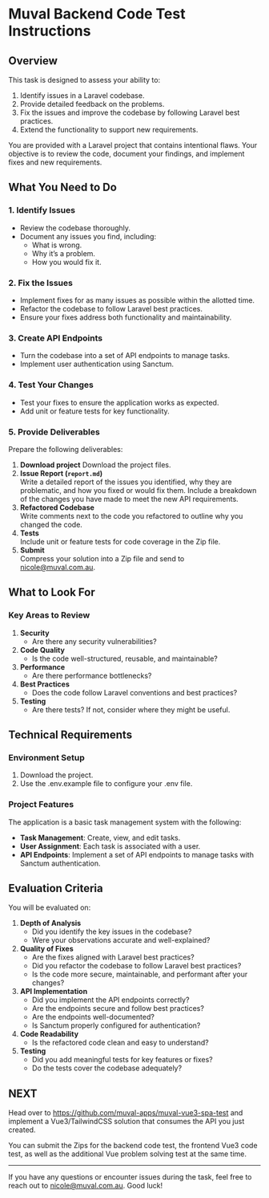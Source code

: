 # **Muval Backend Code Test Instructions**

## **Overview**
This task is designed to assess your ability to:
1. Identify issues in a Laravel codebase.
2. Provide detailed feedback on the problems.
3. Fix the issues and improve the codebase by following Laravel best practices.
4. Extend the functionality to support new requirements.

You are provided with a Laravel project that contains intentional flaws. Your objective is to review the code, document your findings, and implement fixes and new requirements.

## **What You Need to Do**

### **1. Identify Issues**
- Review the codebase thoroughly.
- Document any issues you find, including:
    - What is wrong.
    - Why it’s a problem.
    - How you would fix it.

### **2. Fix the Issues**
- Implement fixes for as many issues as possible within the allotted time.
- Refactor the codebase to follow Laravel best practices.
- Ensure your fixes address both functionality and maintainability.

### **3. Create API Endpoints**
- Turn the codebase into a set of API endpoints to manage tasks.
- Implement user authentication using Sanctum.

### **4. Test Your Changes**
- Test your fixes to ensure the application works as expected.
- Add unit or feature tests for key functionality.

### **5. Provide Deliverables**
Prepare the following deliverables:
1. **Download project**
   Download the project files.
2. **Issue Report (`report.md`)**  
   Write a detailed report of the issues you identified, why they are problematic, and how you fixed or would fix them. Include a breakdown of the changes you have made to meet the new API requirements.
3. **Refactored Codebase**  
   Write comments next to the code you refactored to outline why you changed the code.
4. **Tests**  
   Include unit or feature tests for code coverage in the Zip file.
5. **Submit**  
   Compress your solution into a Zip file and send to nicole@muval.com.au.

## **What to Look For**

### **Key Areas to Review**
1. **Security**
    - Are there any security vulnerabilities?
2. **Code Quality**
    - Is the code well-structured, reusable, and maintainable?
3. **Performance**
    - Are there performance bottlenecks?
4. **Best Practices**
    - Does the code follow Laravel conventions and best practices?
5. **Testing**
    - Are there tests? If not, consider where they might be useful.
      
## **Technical Requirements**

### **Environment Setup**
1. Download the project.
2. Use the .env.example file to configure your .env file.

### **Project Features**
The application is a basic task management system with the following:
- **Task Management**: Create, view, and edit tasks.
- **User Assignment**: Each task is associated with a user.
- **API Endpoints**: Implement a set of API endpoints to manage tasks with Sanctum authentication.

## **Evaluation Criteria**
You will be evaluated on:

1. **Depth of Analysis**
    - Did you identify the key issues in the codebase?
    - Were your observations accurate and well-explained?
2. **Quality of Fixes**
    - Are the fixes aligned with Laravel best practices?
    - Did you refactor the codebase to follow Laravel best practices?
    - Is the code more secure, maintainable, and performant after your changes?
3. **API Implementation**
    - Did you implement the API endpoints correctly?
    - Are the endpoints secure and follow best practices?
    - Are the endpoints well-documented?
    - Is Sanctum properly configured for authentication?
4. **Code Readability**
   - Is the refactored code clean and easy to understand?
5. **Testing**
    - Did you add meaningful tests for key features or fixes?
    - Do the tests cover the codebase adequately?

## **NEXT**
Head over to https://github.com/muval-apps/muval-vue3-spa-test and implement a Vue3/TailwindCSS solution that consumes the API you just created.

You can submit the Zips for the backend code test, the frontend Vue3 code test, as well as the additional Vue problem solving test at the same time. 

--- 
If you have any questions or encounter issues during the task, feel free to reach out to nicole@muval.com.au. Good luck!

